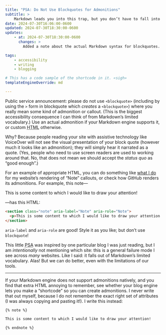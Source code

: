 ```yaml
---
title: "PSA: Do Not Use Blockquotes for Admonitions"
subtitle: >
    Markdown leads you into this trap, but you don’t have to fall into it.
date: 2024-07-30T16:06:00-0600
updated: 2024-07-30T18:30:00-0600
updates:
    - at: 2024-07-30T18:30:00-0600
      changes: >
        Added a note about the actual Markdown syntax for blockquotes. Thanks to Steve Klabnik for [flagging up](https://bsky.app/profile/steveklabnik.com/post/3kyjtog5fs227) that it would be helpful!

tags:
    - accessibility
    - writing
    - blogging

# This has a code sample of the shortcode in it. «sigh»
templateEngineOverride: md

---
```


Public service announcement: please do not use `<blockquote>` (including by using the `>` form in blockquote which *creates* a `<blockquote>`) where you really mean some kind of admonition or callout. (This is the biggest accessibility consequence I can think of from Markdown’s limited vocabulary.) Use an actual admonition if your Markdown engine supports it, or custom <abbr title="HyperText Markup Language">HTML</abbr> otherwise.

Why? Because people reading your site with assistive technology like VoiceOver will not see the visual presentation of your block quote (however much it looks like an admonition); they will simply hear it narrated as a quote. (Yes, people who need to use screen readers are used to working around that. No, that does  not mean we should accept the _status quo_ as “good enough”.)

For an example of appropriate <abbr>HTML</abbr>, you can do something like [what I do][code] for my website’s rendering of “Note” callouts, or check how GitHub renders its admonitions. For example, this note—

<section class="note" aria-label="Note" aria-role="Note">
<p>This is some content to which I would like to draw your attention!</p>
</section>

—has this <abbr>HTML</abbr>:

```html
<section class="note" aria-label="Note" aria-role="Note">
  <p>This is some content to which I would like to draw your attention!</p>
</section>
```

`aria-label` and `aria-role` are good! Style it as you like; but don’t use `blockquote`!

This little <abbr title="public service announcement">PSA</abbr> was inspired by one particular blog I was just reading, but I am *intentionally* not mentioning which site: this is a general failure mode I see across *many* websites. Like I said: it falls out of Markdown’s limited vocabulary. Alas! But we can do better, even with the limitations of our tools.

---

If your Markdown engine does not support admonitions natively, and you find that extra <abbr>HTML</abbr> annoying to remember, see whether your blog engine lets you make a “shortcode” so you can create admonitions. I never write that out myself, because I do not remember the exact right set of attributes (I was always copying and pasting it!). I write this instead:

```markdown
{% note %}

This is some content to which I would like to draw your attention!

{% endnote %}
```

[code]: https://github.com/chriskrycho/v5.chriskrycho.com/blob/791ae4cd980fe8bf5d72660555535117128be7dd/eleventy/shortcodes.ts#L4-L7
